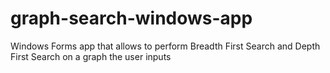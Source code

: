 # graph-search-windows-app
Windows Forms app that allows to perform Breadth First Search and Depth First Search on a graph the user inputs

